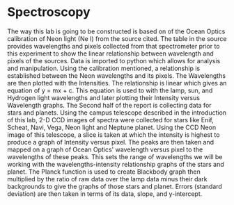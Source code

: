 # Spectroscopy

The way this lab is going to be constructed is based on of the Ocean Optics calibration of Neon light (Ne I) from the source cited. The table in the source provides wavelengths and pixels collected from that spectrometer prior to this experiment to show the linear relationship between wavelength and pixels of the sources. Data is imported to python which allows for analysis and manipulation. Using the calibration mentioned, a relationship is established between the Neon wavelengths and its pixels. The Wavelengths are then plotted with the Intensities. The relationship is linear which gives an equation of y = mx + c. This equation is used to with the lamp, sun, and Hydrogen light wavelengths and later plotting their Intensity versus Wavelength graphs. The Second half of the report is collecting data for stars and planets. Using the campus telescope described in the introduction of this lab, 2-D CCD images of spectra were collected for stars like Enif, Scheat, Navi, Vega, Neon light and Neptune planet. Using the CCD Neon image of this telescope, a slice is taken at which the intensity is highest to produce a graph of Intensity versus pixel. The peaks are then taken and mapped on a graph of Ocean Optics' wavelength versus pixel to the wavelengths of these peaks. This sets the range of wavelengths we will be working with the wavelengths-intensity relationship graphs of the stars and planet. The Planck function is used to create Blackbody graph then multiplied by the ratio of raw data over the lamp data minus their dark backgrounds to give the graphs of those stars and planet. Errors (standard deviation) are then taken in terms of its data, slope, and y-intercept.

